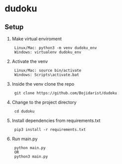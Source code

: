 # dudoku

## Setup

1. Make virtual enviroment

		Linux/Mac: python3 -m venv dudoku_env
		Windows: virtualenv dudoku_env

2. Activate the venv

		Linux/Mac: source bin/activate
		Windows: Scripts\activate.bat

3. Inside the venv clone the repo

		git clone https://github.com/Bojidarist/dudoku

4. Change to the project directory

		cd dudoku

5. Install dependencies from requirements.txt

		pip3 install -r requirements.txt

6. Run main.py

		python main.py
		OR
		python3 main.py
